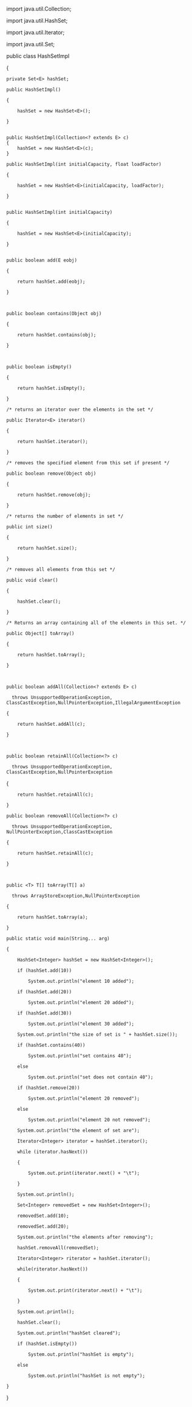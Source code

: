 import java.util.Collection;

import java.util.HashSet;

import java.util.Iterator;

import java.util.Set;
 
public class HashSetImpl<E>

{

    private Set<E> hashSet;
 
    public HashSetImpl()
    
    {

        hashSet = new HashSet<E>();

    }
 
   
    public HashSetImpl(Collection<? extends E> c)
    {
        hashSet = new HashSet<E>(c);
    }
 
    public HashSetImpl(int initialCapacity, float loadFactor)
    
    {
        
        hashSet = new HashSet<E>(initialCapacity, loadFactor);

    }
 
    
    public HashSetImpl(int initialCapacity)

    {

        hashSet = new HashSet<E>(initialCapacity);

    }
 
    
    public boolean add(E eobj)

    {

        return hashSet.add(eobj);

    }
 
    

    public boolean contains(Object obj)

    {

        return hashSet.contains(obj);

    }
 
    

    public boolean isEmpty()

    {

        return hashSet.isEmpty();

    }
 
    /* returns an iterator over the elements in the set */

    public Iterator<E> iterator()

    {

        return hashSet.iterator();

    }
 
    /* removes the specified element from this set if present */

    public boolean remove(Object obj)

    {

        return hashSet.remove(obj);

    }
 
    /* returns the number of elements in set */

    public int size()

    {

        return hashSet.size();

    }
 
    /* removes all elements from this set */

    public void clear()

    {

        hashSet.clear();

    }
 
    /* Returns an array containing all of the elements in this set. */

    public Object[] toArray()

    {

        return hashSet.toArray();

    }

  

    public boolean addAll(Collection<? extends E> c)  

      throws UnsupportedOperationException, ClassCastException,NullPointerException,IllegalArgumentException      

    {

        return hashSet.addAll(c);

    }
 
    

    public boolean retainAll(Collection<?> c)

      throws UnsupportedOperationException, ClassCastException,NullPointerException

   {

        return hashSet.retainAll(c);

    }

    public boolean removeAll(Collection<?> c)

      throws UnsupportedOperationException, NullPointerException,ClassCastException

    {

        return hashSet.retainAll(c);

    }
 
    

    public <T> T[] toArray(T[] a)

      throws ArrayStoreException,NullPointerException

    {

        return hashSet.toArray(a);

    }
 
    public static void main(String... arg)

    {

        HashSet<Integer> hashSet = new HashSet<Integer>();

        if (hashSet.add(10))

            System.out.println("element 10 added");

        if (hashSet.add(20))

            System.out.println("element 20 added");

        if (hashSet.add(30))

            System.out.println("element 30 added");
 
        System.out.println("the size of set is " + hashSet.size());
 
        if (hashSet.contains(40))

            System.out.println("set contains 40");

        else

            System.out.println("set does not contain 40");
 
        if (hashSet.remove(20))

            System.out.println("element 20 removed");

        else

            System.out.println("element 20 not removed");
 
        System.out.println("the element of set are");

        Iterator<Integer> iterator = hashSet.iterator();

        while (iterator.hasNext())

        {

            System.out.print(iterator.next() + "\t");

        }

        System.out.println();
 
        Set<Integer> removedSet = new HashSet<Integer>();

        removedSet.add(10);

        removedSet.add(20);
 
        System.out.println("the elements after removing");

        hashSet.removeAll(removedSet);

        Iterator<Integer> riterator = hashSet.iterator();

        while(riterator.hasNext())

        {

            System.out.print(riterator.next() + "\t");

        }

        System.out.println();
 
        hashSet.clear();

        System.out.println("hashSet cleared");

        if (hashSet.isEmpty())

            System.out.println("hashSet is empty");

        else

            System.out.println("hashSet is not empty");

    }

}

